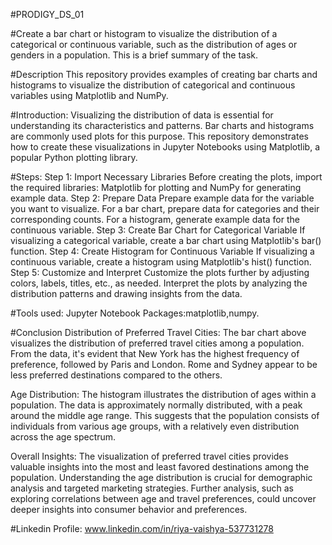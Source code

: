 #PRODIGY_DS_01

#Create a bar chart or histogram to visualize the distribution of a categorical or continuous variable, such as the distribution of ages or genders in a population.
This is a brief summary of the task.

#Description
This repository provides examples of creating bar charts and histograms to visualize the distribution of categorical and continuous variables using Matplotlib and NumPy.

#Introduction:
Visualizing the distribution of data is essential for understanding its characteristics and patterns. Bar charts and histograms are commonly used plots for this purpose. This repository demonstrates how to create these visualizations in Jupyter Notebooks using Matplotlib, a popular Python plotting library.

#Steps:
Step 1: Import Necessary Libraries
Before creating the plots, import the required libraries: Matplotlib for plotting and NumPy for generating example data.
Step 2: Prepare Data
Prepare example data for the variable you want to visualize. For a bar chart, prepare data for categories and their corresponding counts. For a histogram, generate example data for the continuous variable.
Step 3: Create Bar Chart for Categorical Variable
If visualizing a categorical variable, create a bar chart using Matplotlib's bar() function.
Step 4: Create Histogram for Continuous Variable
If visualizing a continuous variable, create a histogram using Matplotlib's hist() function.
Step 5: Customize and Interpret
Customize the plots further by adjusting colors, labels, titles, etc., as needed. Interpret the plots by analyzing the distribution patterns and drawing insights from the data.

#Tools used:
Jupyter Notebook
Packages:matplotlib,numpy.

#Conclusion
Distribution of Preferred Travel Cities:
The bar chart above visualizes the distribution of preferred travel cities among a population. From the data, it's evident that New York has the highest frequency of preference, followed by Paris and London. Rome and Sydney appear to be less preferred destinations compared to the others.

Age Distribution:
The histogram illustrates the distribution of ages within a population. The data is approximately normally distributed, with a peak around the middle age range. This suggests that the population consists of individuals from various age groups, with a relatively even distribution across the age spectrum.

Overall Insights:
The visualization of preferred travel cities provides valuable insights into the most and least favored destinations among the population.
Understanding the age distribution is crucial for demographic analysis and targeted marketing strategies.
Further analysis, such as exploring correlations between age and travel preferences, could uncover deeper insights into consumer behavior and preferences.

#Linkedin Profile:
www.linkedin.com/in/riya-vaishya-537731278
